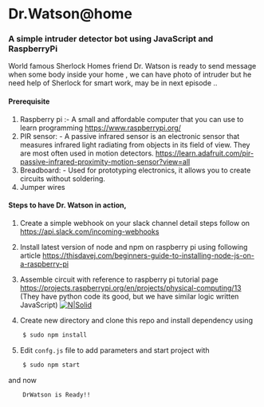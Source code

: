 
# Dr.Watson@home
### A simple intruder detector bot using JavaScript and RaspberryPi 
World famous Sherlock Homes friend Dr. Watson is ready to send message when some body inside your home , we can have photo of intruder but he need help of Sherlock for smart work, may be in next episode ..
#### Prerequisite
1.	Raspberry pi :- A small and affordable computer that you can use to learn programming
	https://www.raspberrypi.org/
2.	PIR sensor: - A passive infrared sensor is an electronic sensor that measures infrared light radiating from objects in its field of view. They are most often used in motion detectors.
    https://learn.adafruit.com/pir-passive-infrared-proximity-motion-sensor?view=all
3.	Breadboard: - Used for prototyping electronics, it allows you to create circuits without soldering.
4.	Jumper wires
#### Steps to have Dr. Watson in action,
1.	Create a simple webhook on your slack channel detail steps follow on
    https://api.slack.com/incoming-webhooks
2.	Install latest version of node and npm on raspberry pi using following article
    https://thisdavej.com/beginners-guide-to-installing-node-js-on-a-raspberry-pi
3.	Assemble circuit with reference to raspberry pi tutorial page https://projects.raspberrypi.org/en/projects/physical-computing/13
(They have python code its good, but we have similar logic written JavaScript) 
    [![N|Solid](https://projects-static.raspberrypi.org/projects/physical-computing/0cb2cbd34292a05a668aeea3f291ceb3c7d9cd83/en/images/pir_wiring.png)](https://nodesource.com/products/nsolid)
 
4.	Create new directory and clone this repo and install dependency using 
```sh
    $ sudo npm install
```
5.	Edit `confg.js` file to add parameters and start project with
```sh
    $ sudo npm start 
``` 
and now 
```sh
    DrWatson is Ready!!
``` 
